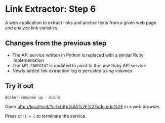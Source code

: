 # Link Extractor: Step 6

A web application to extract links and anchor texts from a given web page and analyze link statistics.

## Changes from the previous step

* The API service written in Python is replaced with a similar Ruby implementation
* The `API_ENDPOINT` is updated to point to the new Ruby API service
* Newly added link extraction log is persisted using volumes

## Try it out

```PowerShell
docker-compose up --build
```

Open <http://localhost/?url=http%3A%2F%2Fodu.edu%2F> in a web browser.

Press `Ctrl + C` to terminate the service.
